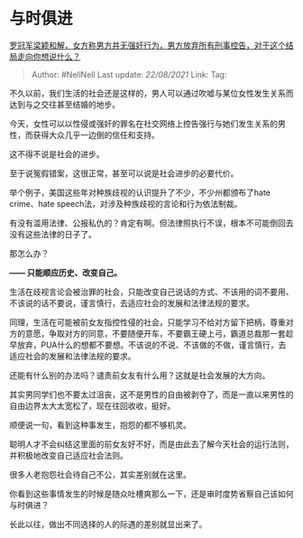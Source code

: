 # 与时俱进
[罗冠军梁颖和解，女方称男方并无强奸行为，男方放弃所有刑事控告，对于这个结局走向你想说什么？](https://www.zhihu.com/question/419618480/answer/1462369261)
> Author: #NellNell 
> Last update: *22/08/2021* 
> Link:
> Tag:   

不久以前，我们生活的社会还是这样的，男人可以通过吹嘘与某位女性发生关系而达到与之交往甚至结婚的地步。

今天，女性可以以性侵或强奸的罪名在社交网络上控告强行与她们发生关系的男性，而获得大众几乎一边倒的信任和支持。

这不得不说是社会的进步。

至于说冤假错案，这很正常，甚至可以说是社会进步的必要代价。

举个例子，美国这些年对种族歧视的认识提升了不少，不少州都颁布了hate crime、hate speech法，对涉及种族歧视的言论和行为依法制裁。

有没有滥用法律、公报私仇的？肯定有啊。但法律照执行不误，根本不可能倒回去没有这些法律的日子了。

那怎么办？

**—— 只能顺应历史、改变自己。**

生活在歧视言论会被治罪的社会，只能改变自己说话的方式、不该用的词不要用、不该说的话不要说，谨言慎行，去适应社会的发展和法律法规的要求。

同理，生活在可能被前女友指控性侵的社会，只能学习不给对方留下把柄，尊重对方的意愿，争取对方的同意，不要随便开车，不要霸王硬上弓，霸道总裁那一套趁早放弃，PUA什么的想都不要想。不该说的不说、不该做的不做，谨言慎行，去适应社会的发展和法律法规的要求。

还能有什么别的办法吗？谴责前女友有什么用？这就是社会发展的大方向。

其实男同学们也不要太过沮丧，这不是男性的自由被剥夺了，而是一直以来男性的自由边界太大太宽松了，现在往回收收，挺好。

  

顺便说一句，看到这种事发生，抱怨的都不够机灵。

聪明人才不会纠结这里面的前女友好不好，而是由此去了解今天社会的运行法则，并积极地改变自己适应社会法则。

很多人老抱怨社会待自己不公，其实差别就在这里。

你看到这些事情发生的时候是随众吐槽爽那么一下，还是审时度势省察自己该如何与时俱进？

长此以往，做出不同选择的人的际遇的差别就显出来了。